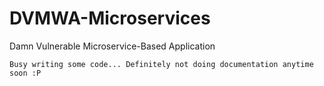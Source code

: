 # DVMWA-Microservices
Damn Vulnerable Microservice-Based Application


``Busy writing some code... Definitely not doing documentation anytime soon :P ``
